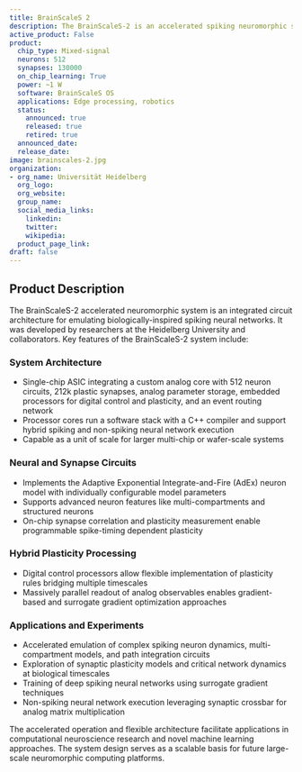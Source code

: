 ```yaml
---
title: BrainScaleS 2
description: The BrainScaleS-2 is an accelerated spiking neuromorphic system-on-chip integrating 512 adaptive integrate-and-fire neurons, 212k plastic synapses, embedded processors, and event routing. It enables fast emulation of complex neural dynamics and exploration of synaptic plasticity rules. The architecture supports training of deep spiking and non-spiking neural networks using hybrid techniques like surrogate gradients.
active_product: False
product:
  chip_type: Mixed-signal
  neurons: 512
  synapses: 130000
  on_chip_learning: True
  power: ~1 W
  software: BrainScaleS OS
  applications: Edge processing, robotics
  status:
    announced: true
    released: true
    retired: true
  announced_date:
  release_date:
image: brainscales-2.jpg
organization:
- org_name: Universität Heidelberg
  org_logo:
  org_website:
  group_name:
  social_media_links:
    linkedin:
    twitter:
    wikipedia:
  product_page_link:
draft: false
---
```


## Product Description
The BrainScaleS-2 accelerated neuromorphic system is an integrated circuit architecture for emulating biologically-inspired spiking neural networks. It was developed by researchers at the Heidelberg University and collaborators. Key features of the BrainScaleS-2 system include:

### System Architecture
- Single-chip ASIC integrating a custom analog core with 512 neuron circuits, 212k plastic synapses, analog parameter storage, embedded processors for digital control and plasticity, and an event routing network
- Processor cores run a software stack with a C++ compiler and support hybrid spiking and non-spiking neural network execution
- Capable as a unit of scale for larger multi-chip or wafer-scale systems

### Neural and Synapse Circuits
- Implements the Adaptive Exponential Integrate-and-Fire (AdEx) neuron model with individually configurable model parameters
- Supports advanced neuron features like multi-compartments and structured neurons
- On-chip synapse correlation and plasticity measurement enable programmable spike-timing dependent plasticity 

### Hybrid Plasticity Processing
- Digital control processors allow flexible implementation of plasticity rules bridging multiple timescales
- Massively parallel readout of analog observables enables gradient-based and surrogate gradient optimization approaches

### Applications and Experiments
- Accelerated emulation of complex spiking neuron dynamics, multi-compartment models, and path integration circuits
- Exploration of synaptic plasticity models and critical network dynamics at biological timescales
- Training of deep spiking neural networks using surrogate gradient techniques
- Non-spiking neural network execution leveraging synaptic crossbar for analog matrix multiplication

The accelerated operation and flexible architecture facilitate applications in computational neuroscience research and novel machine learning approaches. The system design serves as a scalable basis for future large-scale neuromorphic computing platforms.

